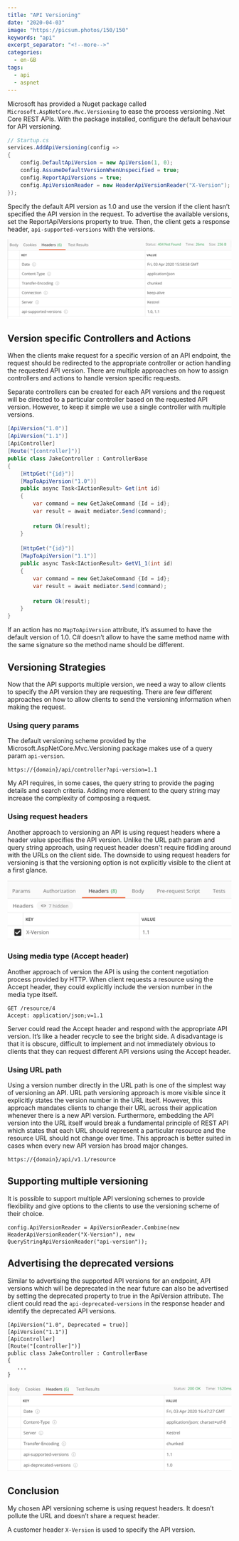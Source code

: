 ```yaml
---
title: "API Versioning"
date: "2020-04-03"
image: "https://picsum.photos/150/150"
keywords: "api"
excerpt_separator: "<!--more-->"
categories:
  - en-GB
tags:
  - api
  - aspnet
---
```

Microsoft has provided a Nuget package called `Microsoft.AspNetCore.Mvc.Versioning` to ease the process versioning .Net Core REST APIs. With the package installed, configure the default behaviour for API versioning.
<!--more-->

```csharp
// Startup.cs
services.AddApiVersioning(config =>
{
    config.DefaultApiVersion = new ApiVersion(1, 0);
    config.AssumeDefaultVersionWhenUnspecified = true;
    config.ReportApiVersions = true;
    config.ApiVersionReader = new HeaderApiVersionReader("X-Version");
});
```

Specify the default API version as 1.0 and use the version if the client hasn’t specified the API version in the request. To advertise the available versions, set the ReportApiVersions property to true. Then, the client gets a response header, `api-supported-versions` with the versions.

![api-supported-versions.png](../images/api-en/api-supported-versions.png)

## Version specific Controllers and Actions
When the clients make request for a specific version of an API endpoint, the request should be redirected to the appropriate controller or action handling the requested API version. There are multiple approaches on how to assign controllers and actions to handle version specific requests. 

Separate controllers can be created for each API versions and the request will be directed to a particular controller based on the requested API version. However, to keep it simple we use a single controller with multiple versions.

```csharp
[ApiVersion("1.0")]
[ApiVersion("1.1")]
[ApiController]
[Route("[controller]")]
public class JakeController : ControllerBase
{
    [HttpGet("{id}")]
    [MapToApiVersion("1.0")]
    public async Task<IActionResult> Get(int id)
    {
        var command = new GetJakeCommand {Id = id};
        var result = await mediator.Send(command);

        return Ok(result);
    }

    [HttpGet("{id}")]
    [MapToApiVersion("1.1")]
    public async Task<IActionResult> GetV1_1(int id)
    {
        var command = new GetJakeCommand {Id = id};
        var result = await mediator.Send(command);

        return Ok(result);
    }
}
```

If an action has no `MapToApiVersion` attribute, it’s assumed to have the default version of 1.0. C# doesn’t allow to have the same method name with the same signature so the method name should be different.

## Versioning Strategies
Now that the API supports multiple version, we need a way to allow clients to specify the API version they are requesting. There are few different approaches on how to allow clients to send the versioning information when making the request.

### Using query params
The default versioning scheme provided by the Microsoft.AspNetCore.Mvc.Versioning package makes use of a query param `api-version`.

```
https://{domain}/api/controller?api-version=1.1
```

My API requires, in some cases, the query string to provide the paging details and search criteria. Adding more element to the query string may increase the complexity of composing a request.

### Using request headers
Another approach to versioning an API is using request headers where a header value specifies the API version. Unlike the URL path param and query string approach, using request header doesn't require fiddling around with the URLs on the client side. The downside to using request headers for versioning is that the versioning option is not explicitly visible to the client at a first glance.

![x-version](../images/api-en/x-version.png)

### Using media type (Accept header)
Another approach of version the API is using the content negotiation process provided by HTTP. When client requests a resource using the Accept header, they could explicitly include the version number in the media type itself.

```
GET /resource/4
Accept: application/json;v=1.1
```

Server could read the Accept header and respond with the appropriate API version. It’s like a header recycle to see the bright side. A disadvantage is that it is obscure, difficult to implement and not immediately obvious to clients that they can request different API versions using the Accept header.

### Using URL path

Using a version number directly in the URL path is one of the simplest way of versioning an API. URL path versioning approach is more visible since it explicitly states the version number in the URL itself. However, this approach mandates clients to change their URL across their application whenever there is a new API version. Furthermore, embedding the API version into the URL itself would break a fundamental principle of REST API which states that each URL should represent a particular resource and the resource URL should not change over time. This approach is better suited in cases when every new API version has broad major changes.

```
https://{domain}/api/v1.1/resource
```

## Supporting multiple versioning

It is possible to support multiple API versioning schemes to provide flexibility and give options to the clients to use the versioning scheme of their choice.

```
config.ApiVersionReader = ApiVersionReader.Combine(new HeaderApiVersionReader("X-Version"), new QueryStringApiVersionReader("api-version"));
```

## Advertising the deprecated versions

Similar to advertising the supported API versions for an endpoint, API versions which will be deprecated in the near future can also be advertised by setting the deprecated property to true in the ApiVersion attribute. The client could read the `api-deprecated-versions` in the response header and identify the deprecated API versions.

```
[ApiVersion("1.0", Deprecated = true)]
[ApiVersion("1.1")]
[ApiController]
[Route("[controller]")]
public class JakeController : ControllerBase
{
   ...
}
```

![api-deprecated-versions](../images/api-en/api-deprecated-versions.png)

## Conclusion

My chosen API versioning scheme is using request headers. It doesn’t pollute the URL and doesn’t share a request header. 

A customer header `X-Version` is used to specify the API version.


